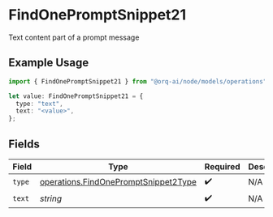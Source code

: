# FindOnePromptSnippet21

Text content part of a prompt message

## Example Usage

```typescript
import { FindOnePromptSnippet21 } from "@orq-ai/node/models/operations";

let value: FindOnePromptSnippet21 = {
  type: "text",
  text: "<value>",
};
```

## Fields

| Field                                                                                        | Type                                                                                         | Required                                                                                     | Description                                                                                  |
| -------------------------------------------------------------------------------------------- | -------------------------------------------------------------------------------------------- | -------------------------------------------------------------------------------------------- | -------------------------------------------------------------------------------------------- |
| `type`                                                                                       | [operations.FindOnePromptSnippet2Type](../../models/operations/findonepromptsnippet2type.md) | :heavy_check_mark:                                                                           | N/A                                                                                          |
| `text`                                                                                       | *string*                                                                                     | :heavy_check_mark:                                                                           | N/A                                                                                          |